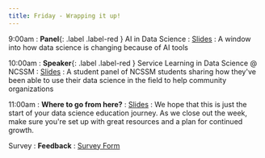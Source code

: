 ```yaml
---
title: Friday - Wrapping it up!
---
```


9:00am
: **Panel**{: .label .label-red } AI in Data Science
  : [Slides](#)
: A window into how data science is changing because of AI tools

10:00am
: **Speaker**{: .label .label-red } Service Learning in Data Science @ NCSSM
  : [Slides](#)
: A student panel of NCSSM students sharing how they've been able to use their data science in the field to help community organizations

11:00am
: **Where to go from here?**
  : [Slides](#)
: We hope that this is just the start of your data science education journey. As we close out the week, make sure you're set up with great resources and a plan for continued growth.

Survey
: **Feedback**
  : [Survey Form](#)
